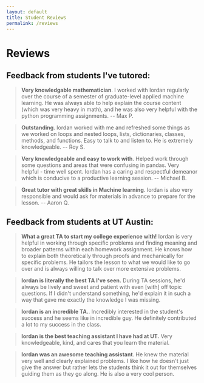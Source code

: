 ```yaml
---
layout: default
title: Student Reviews
permalink: /reviews
---
```


# Reviews

## Feedback from students I've tutored:

> **Very knowledgable mathematician**. 
I worked with Iordan regularly over the course of a semester of graduate-level applied machine learning. He was always able to help explain the course content (which was very heavy in math), and he was also very helpful with the python programming assignments.
-- Max P.

> **Outstanding**. 
Iordan worked with me and refreshed some things as we worked on loops and nested loops, lists, dictionaries, classes, methods, and functions. Easy to talk to and listen to. He is extremely knowledgeable.
-- Roy S.

> **Very knowledgeable and easy to work with**.
Helped work through some questions and areas that were confusing in pandas. Very helpful - time well spent. Iordan has a caring and respectful demeanor which is conducive to a productive learning session.
-- Michael B.

> **Great tutor with great skills in Machine learning**. Iordan is also very responsible and would ask for materials in advance to prepare for the lesson.
-- Aaron Q.

## Feedback from students at UT Austin:


>**What a great TA to start my college experience with!** Iordan is very helpful in working through specific problems and finding meaning and broader patterns within each homework assignment. He knows how to explain both theoretically through proofs and mechanically for specific problems. He tailors the lesson to what we would like to go over and is always willing to talk over more extensive problems.

>**Iordan is literally the best TA I've seen.** During TA sessions, he'd always be lively and sweet and patient with even [with] off topic questions. If I didn't understand something, he'd explain it in such a way that gave me exactly the knowledge I was missing.


>**Iordan is an incredible TA.**. Incredibly interested in the student's success and he seems like in incredible guy. He definitely contributed a lot to my success in the class.

<!-- >**Iordan was excellent in answering my questions**. He clearly stated when and where his office hours were, and if I needed to contact him before discussion sections to ask about homework, he responded promptly and with hints that made me think about the problem. He made an effort to learn my name, and I appreciated that because it felt like he came to learn what kind of instruction I responded well to. I think he is one of the best TAs I have had, and am quite sad to have to get someone else to teach me calculus. -->

>**Iordan is the best teaching assistant I have had at UT.** Very knowledgeable, kind, and cares that you learn the material.

<!-- 
>**Iordan was committed to helping us learn the material** and always managed to simplify seemingly complicated mathematical concepts.  -->

<!-- He always encouraged all of us to take advantage of his office hours and would remind us that Discussion Sessions are for our own benefit so we should take advantage of them. Overall great TA. -->


<!-- >**He was rad**. -->

>**Iordan was an awesome teaching assistant**. He knew the material very well and clearly explained problems. I like how he doesn't just give the answer but rather lets the students think it out for themselves guiding them as they go along. He is also a very cool person. 




<!-- Trying out some latex : $$\mathbb{R}^2 \to \mathbb{Z}$$ -->
